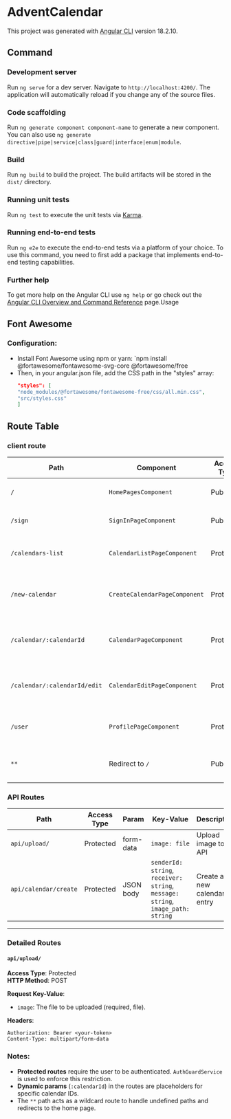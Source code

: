 # AdventCalendar

This project was generated with [Angular CLI](https://github.com/angular/angular-cli) version 18.2.10.

## Command

### Development server

Run `ng serve` for a dev server. Navigate to `http://localhost:4200/`. The application will automatically reload if you change any of the source files.

### Code scaffolding

Run `ng generate component component-name` to generate a new component. You can also use `ng generate directive|pipe|service|class|guard|interface|enum|module`.

### Build

Run `ng build` to build the project. The build artifacts will be stored in the `dist/` directory.

### Running unit tests

Run `ng test` to execute the unit tests via [Karma](https://karma-runner.github.io).

### Running end-to-end tests

Run `ng e2e` to execute the end-to-end tests via a platform of your choice. To use this command, you need to first add a package that implements end-to-end testing capabilities.

### Further help

To get more help on the Angular CLI use `ng help` or go check out the [Angular CLI Overview and Command Reference](https://angular.dev/tools/cli) page.Usage

## Font Awesome

### Configuration:

- Install Font Awesome using npm or yarn: `npm install @fortawesome/fontawesome-svg-core @fortawesome/free
- Then, in your angular.json file, add the CSS path in the "styles" array:
  ```json
  "styles": [
  "node_modules/@fortawesome/fontawesome-free/css/all.min.css",
  "src/styles.css"
  ]
  ```

## Route Table

### client route

| Path                         | Component                     | Access Type | Description                            |
| ---------------------------- | ----------------------------- | ----------- | -------------------------------------- |
| `/`                          | `HomePagesComponent`          | Public      | Displays the home page                 |
| `/sign`                      | `SignInPageComponent`         | Public      | Sign-in page for users                 |
| `/calendars-list`            | `CalendarListPageComponent`   | Protected   | Lists all calendars (requires auth)    |
| `/new-calendar`              | `CreateCalendarPageComponent` | Protected   | Create a new calendar (requires auth)  |
| `/calendar/:calendarId`      | `CalendarPageComponent`       | Protected   | View specific calendar (requires auth) |
| `/calendar/:calendarId/edit` | `CalendarEditPageComponent`   | Protected   | Edit specific calendar (requires auth) |
| `/user`                      | `ProfilePageComponent`        | Protected   | Displays user profile (requires auth)  |
| `**`                         | Redirect to `/`               | Public      | Fallback route for undefined paths     |

### API Routes

| Path                  | Access Type | Param     | Key-Value                                                                       | Description                 |
| --------------------- | ----------- | --------- | ------------------------------------------------------------------------------- | --------------------------- |
| `api/upload/`         | Protected   | form-data | `image: file`                                                                   | Upload image to API         |
| `api/calendar/create` | Protected   | JSON body | `senderId: string`, `receiver: string`, `message: string`, `image_path: string` | Create a new calendar entry |

---

### Detailed Routes

#### `api/upload/`

**Access Type**: Protected  
**HTTP Method**: POST

**Request Key-Value**:

- `image`: The file to be uploaded (required, file).

**Headers**:

```http
Authorization: Bearer <your-token>
Content-Type: multipart/form-data
```

### Notes:

- **Protected routes** require the user to be authenticated. `AuthGuardService` is used to enforce this restriction.
- **Dynamic params** (`:calendarId`) in the routes are placeholders for specific calendar IDs.
- The `**` path acts as a wildcard route to handle undefined paths and redirects to the home page.
